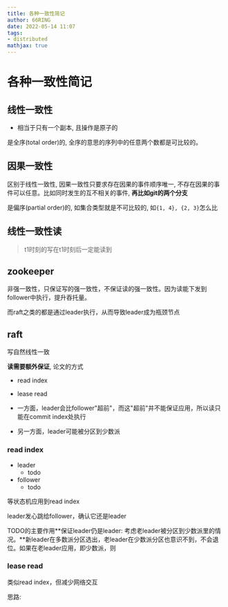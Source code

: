 ```yaml
---
title: 各种一致性简记
author: 66RING
date: 2022-05-14 11:07
tags: 
- distributed
mathjax: true
---
```


# 各种一致性简记

## 线性一致性

- 相当于只有一个副本, 且操作是原子的

是全序(total order)的, 全序的意思的序列中的任意两个数都是可比较的。

## 因果一致性

区别于线性一致性, 因果一致性只要求存在因果的事件顺序唯一, 不存在因果的事件可以任意。比如同时发生的互不相关的事件, **再比如git的两个分支**

是偏序(partial order)的, 如集合类型就是不可比较的, 如`{1, 4}, {2, 3}`怎么比


## 线性一致性读

> t1时刻的写在t1时刻后一定能读到

## zookeeper

非强一致性，只保证写的强一致性，不保证读的强一致性。因为读能下发到follower中执行，提升吞托量。

而raft之类的都是通过leader执行，从而导致leader成为瓶颈节点


## raft

写自然线性一致

**读需要额外保证**, 论文的方式

- read index
- lease read

- 一方面，leader会比follower"超前"，而这"超前"并不能保证应用，所以读只能在commit index处执行
- 另一方面，leader可能被分区到少数派

### read index

- leader
	* todo
- follower
	* todo

等状态机应用到read index

leader发心跳给follower，确认它还是leader

TODO的主要作用**保证leader仍是leader: 考虑老leader被分区到少数派里的情况。**新leader在多数派分区选出，老leader在少数派分区也意识不到，不会退位。如果在老leader应用，即少数派，则


### lease read

类似read index，但减少网络交互

思路: 






